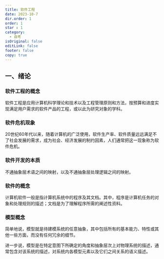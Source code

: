 ```yaml
---
title: 软件工程
date: 2023-10-7
dir.order: 1
order: 1
star : 1
category:
  - 自考
isOriginal: false
editLink: false
footer: false
copy: true
---
```


## 一、绪论

### 软件工程的概念

软件工程是应用计算机科学理论和技术以及工程管理原则和方法，按预算和进度实现满足用户需求的软件产品的工程，或以此为研究对象的学科。

### 软件危机现象

20世纪60年代以来，随着计算机的广泛使用，软件生产率、软件质量远远满足不了社会发展的需求，成为社会、经济发展的制约因素，人们通常把这一现象称为软件危机。

### 软件开发的本质

不通抽象层术语之间的映射，以及不通抽象层处理逻辑之间的映射。

### 软件的概念

计算机软件一般是指计算机系统中的程序及其文档。其中，程序是计算机任务的对象和处理规则的描述；文档是为了理解程序所需的阐述性资料。

### 模型概念

简单地说，模型就是待建模系统的任意抽象，其中包括所有的基本能力、特性或其他一些方面，而没有任何冗余的细节。

进一步说，模型是在特定意图下所确定的角度和抽象层次上对物理系统的描述，通常包含对该系统的描述，对系统内各模型元素以及它们之间关系的语义描述。
